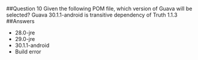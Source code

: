 ##Question 10
Given the following POM file, which version of Guava will be selected? Guava 30.1.1-android is transitive dependency of Truth 1.1.3
##Answers
* 28.0-jre
* 29.0-jre
* 30.1.1-android
* Build error

